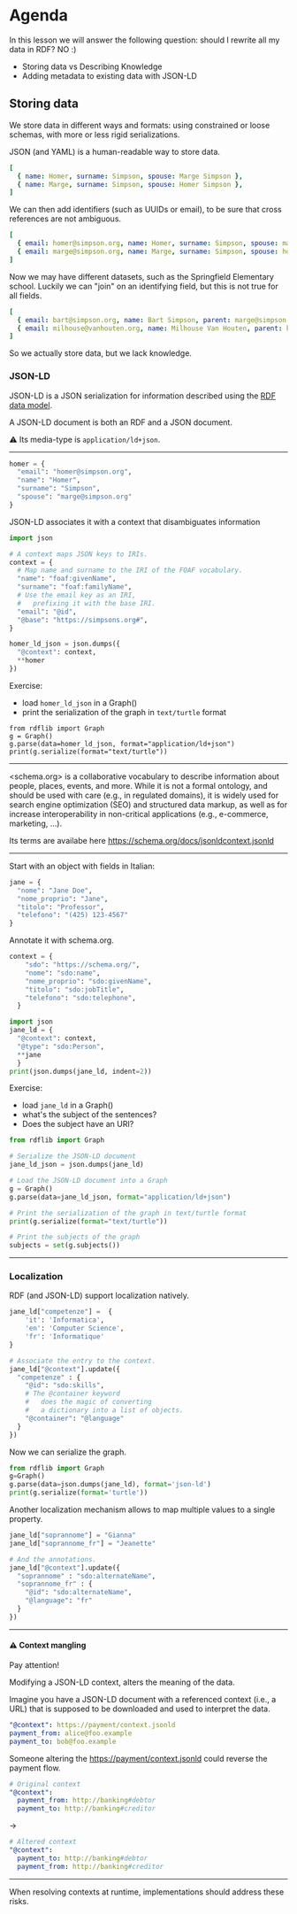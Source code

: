 # Agenda

In this lesson we will answer the following question:
should I rewrite all my data in RDF? NO :)


- Storing data vs Describing Knowledge
- Adding metadata to existing data with JSON-LD

## Storing data

We store data in different ways and formats:
using constrained or loose schemas,
with more or less rigid serializations.

JSON (and YAML) is a human-readable way to
store data.

```yaml
[
  { name: Homer, surname: Simpson, spouse: Marge Simpson },
  { name: Marge, surname: Simpson, spouse: Homer Simpson },
]
```

We can then add identifiers (such as UUIDs or email), to be sure that cross references
are not ambiguous.

```yaml
[
  { email: homer@simpson.org, name: Homer, surname: Simpson, spouse: marge@simpson.org },
  { email: marge@simpson.org, name: Marge, surname: Simpson, spouse: homer@simpson.org },
]
```

Now we may have different datasets, such as the Springfield Elementary
school. Luckily we can "join" on an identifying field, but this is
not true for all fields.

```yaml
[
  { email: bart@simpson.org, name: Bart Simpson, parent: marge@simpson.org },
  { email: milhouse@vanhouten.org, name: Milhouse Van Houten, parent: kirk@vanhouten.org}
]
```

So we actually store data, but we lack knowledge.

### JSON-LD

JSON-LD is a JSON serialization for information described using the
[RDF data model](https://www.w3.org/TR/json-ld11/#data-model).

A JSON-LD document is both an RDF and a JSON document.

:warning: Its media-type is `application/ld+json`.

----

```python
homer = {
  "email": "homer@simpson.org",
  "name": "Homer",
  "surname": "Simpson",
  "spouse": "marge@simpson.org"
}
```

JSON-LD associates it with a context that disambiguates information

```python
import json

# A context maps JSON keys to IRIs.
context = {
  # Map name and surname to the IRI of the FOAF vocabulary.
  "name": "foaf:givenName",
  "surname": "foaf:familyName",
  # Use the email key as an IRI,
  #   prefixing it with the base IRI.
  "email": "@id",
  "@base": "https://simpsons.org#",
}
```

```python
homer_ld_json = json.dumps({
  "@context": context,
  **homer
})
```

Exercise:

- load `homer_ld_json` in a Graph()
- print the serialization of the graph in `text/turtle` format


```solution
from rdflib import Graph
g = Graph()
g.parse(data=homer_ld_json, format="application/ld+json")
print(g.serialize(format="text/turtle"))
```

---

<schema.org> is a collaborative vocabulary to
describe information about people, places, events, and more.
While it is not a formal ontology, and should be used with care
(e.g., in regulated domains),
it is widely used for search engine optimization (SEO) and
structured data markup, as well as for increase interoperability
in non-critical applications (e.g., e-commerce, marketing, ...).

Its terms are availabe here <https://schema.org/docs/jsonldcontext.jsonld>

---

Start with an object with fields in Italian:

```python
jane = {
  "nome": "Jane Doe",
  "nome_proprio": "Jane",
  "titolo": "Professor",
  "telefono": "(425) 123-4567"
}
```

Annotate it with schema.org.

```python
context = {
    "sdo": "https://schema.org/",
    "nome": "sdo:name",
    "nome_proprio": "sdo:givenName",
    "titolo": "sdo:jobTitle",
    "telefono": "sdo:telephone",
  }
```

```python
import json
jane_ld = {
  "@context": context,
  "@type": "sdo:Person",
  **jane
  }
print(json.dumps(jane_ld, indent=2))
```

Exercise:

- load `jane_ld` in a Graph()
- what's the subject of the sentences?
- Does the subject have an URI?

```python
from rdflib import Graph

# Serialize the JSON-LD document
jane_ld_json = json.dumps(jane_ld)

# Load the JSON-LD document into a Graph
g = Graph()
g.parse(data=jane_ld_json, format="application/ld+json")

# Print the serialization of the graph in text/turtle format
print(g.serialize(format="text/turtle"))

# Print the subjects of the graph
subjects = set(g.subjects())
```



---

### Localization

RDF (and JSON-LD) support localization natively.

```python
jane_ld["competenze"] =  {
    'it': 'Informatica',
    'en': 'Computer Science',
    'fr': 'Informatique'
}

# Associate the entry to the context.
jane_ld["@context"].update({
  "competenze" : {
    "@id": "sdo:skills",
    # The @container keyword
    #   does the magic of converting
    #   a dictionary into a list of objects.
    "@container": "@language"
  }
})
```

Now we can serialize the graph.

```python
from rdflib import Graph
g=Graph()
g.parse(data=json.dumps(jane_ld), format='json-ld')
print(g.serialize(format='turtle'))
```


Another localization mechanism allows
to map multiple values to a single property.

```python
jane_ld["soprannome"] = "Gianna"
jane_ld["soprannome_fr"] = "Jeanette"

# And the annotations.
jane_ld["@context"].update({
  "soprannome" : "sdo:alternateName",
  "soprannome_fr" : {
    "@id": "sdo:alternateName",
    "@language": "fr"
  }
})
```

---

#### :warning: Context mangling

Pay attention!

Modifying a JSON-LD context,
alters the
meaning of the data.

Imagine you have a JSON-LD document
with a referenced context (i.e., a URL)
that is supposed to be downloaded
and used to interpret the data.

```yaml
"@context": https://payment/context.jsonld
payment_from: alice@foo.example
payment_to: bob@foo.example
```

Someone altering the <https://payment/context.jsonld>
could reverse the payment flow.

```yaml
# Original context
"@context":
  payment_from: http://banking#debtor
  payment_to: http://banking#creditor
```

->

```yaml
# Altered context
"@context":
  payment_to: http://banking#debtor
  payment_from: http://banking#creditor
```

----

When resolving contexts at runtime,
implementations should address these risks.
